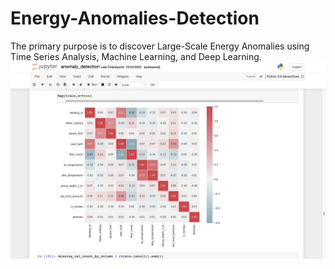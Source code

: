 # Energy-Anomalies-Detection
The primary purpose is to discover Large-Scale Energy Anomalies using Time Series Analysis, Machine Learning, and Deep Learning.
![](10.png)
